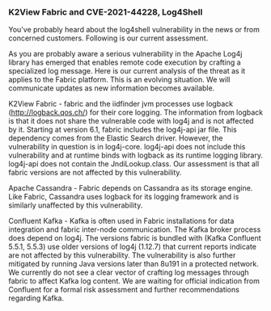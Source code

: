 ### K2View Fabric and CVE-2021-44228, Log4Shell

You've probably heard about the log4shell vulnerability in the news or from concerned customers.  Following is our current assessment. 

As you are probably aware a serious vulnerability in the Apache Log4j library has emerged that enables remote code execution by crafting a specialized log message. 
Here is our current analysis of the threat as it applies to the Fabric platform. This is an evolving situation. 
We will communicate updates as new information becomes available.

K2View Fabric - fabric and the iidfinder jvm processes use logback (http://logback.qos.ch/) for their core logging. 
The information from logback is that it does not share the vulnerable code with log4j and is not affected by it.
Starting at version 6.1, fabric includes the log4j-api jar file. This dependency comes from the Elastic Search driver. 
However, the vulnerability in question is in log4j-core. 
log4j-api does not include this vulnerability and at runtime binds with logback as its runtime logging library. 
log4j-api does not contain the JndiLookup.class.
Our assessment is that all fabric versions are not affected by this vulnerability.

Apache Cassandra - Fabric depends on Cassandra as its storage engine. Like Fabric, Cassandra uses logback for its logging framework and is similarly unaffected by this vulnerability.

Confluent Kafka - Kafka is often used in Fabric installations for data integration and fabric inter-node communication. 
The Kafka broker process does depend on log4j.
The versions fabric is bundled with (Kafka Confluent 5.5.1, 5.5.3) use older versions of log4j (1.12.7) that current reports indicate are not affected by this vulnerability. 
The vulnerability is also further mitigated by running Java versions later than 8u191 in a protected network. 
We currently do not see a clear vector of crafting log messages through fabric to affect Kafka log content.
We are waiting for official indication from Confluent for a formal risk assessment and further recommendations regarding Kafka.
